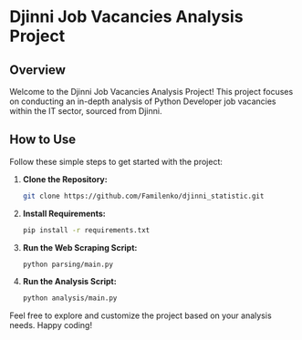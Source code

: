 # Djinni Job Vacancies Analysis Project

## Overview

Welcome to the Djinni Job Vacancies Analysis Project! This project focuses on conducting an in-depth analysis of Python Developer job vacancies within the IT sector, sourced from Djinni.

## How to Use

Follow these simple steps to get started with the project:

1. **Clone the Repository:**
    ```bash
    git clone https://github.com/Familenko/djinni_statistic.git
    ```

2. **Install Requirements:**
    ```bash
    pip install -r requirements.txt
    ```

3. **Run the Web Scraping Script:**
    ```bash
    python parsing/main.py
    ```

4. **Run the Analysis Script:**
    ```bash
    python analysis/main.py
    ```

Feel free to explore and customize the project based on your analysis needs. Happy coding!

